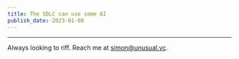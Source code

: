 ```yaml
---
title: The SDLC can use some AI
publish_date: 2023-01-08
---
```


---

Always looking to riff. Reach me at simon@unusual.vc.
